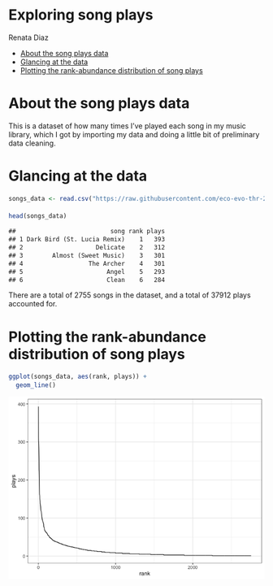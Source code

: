 Exploring song plays
================
Renata Diaz

-   <a href="#about-the-song-plays-data"
    id="toc-about-the-song-plays-data">About the song plays data</a>
-   <a href="#glancing-at-the-data" id="toc-glancing-at-the-data">Glancing
    at the data</a>
-   <a href="#plotting-the-rank-abundance-distribution-of-song-plays"
    id="toc-plotting-the-rank-abundance-distribution-of-song-plays">Plotting
    the rank-abundance distribution of song plays</a>

# About the song plays data

This is a dataset of how many times I’ve played each song in my music
library, which I got by importing my data and doing a little bit of
preliminary data cleaning.

# Glancing at the data

``` r
songs_data <- read.csv("https://raw.githubusercontent.com/eco-evo-thr-2022/05-simple-metrics/hill/song_plays.csv")

head(songs_data)
```

    ##                          song rank plays
    ## 1 Dark Bird (St. Lucia Remix)    1   393
    ## 2                    Delicate    2   312
    ## 3        Almost (Sweet Music)    3   301
    ## 4                  The Archer    4   301
    ## 5                       Angel    5   293
    ## 6                       Clean    6   284

There are a total of 2755 songs in the dataset, and a total of 37912
plays accounted for.

# Plotting the rank-abundance distribution of song plays

``` r
ggplot(songs_data, aes(rank, plays)) +
  geom_line()
```

![](rmarkdown_example_files/figure-gfm/unnamed-chunk-1-1.png)<!-- -->
